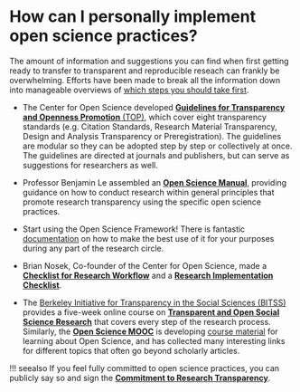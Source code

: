 # How can I personally implement open science practices?

The amount of information and suggestions you can find when first getting ready to transfer to transparent and reproducible reseach can frankly be overwhelming. Efforts have been made to break all the information down into manageable overviews of [which steps you should take first]().

* The Center for Open Science developed [**Guidelines for Transparency and Openness Promotion** (TOP)](https://osf.io/9f6gx/), which cover eight transparency standards (e.g. Citation Standards, Research Material Transparency, Design and Analysis Transparency or Preregistration). The guidelines are modular so they can be adopted step by step or collectively at once. The guidelines are directed at journals and publishers, but can serve as suggestions for researchers as well.

* Professor Benjamin Le assembled an [**Open Science Manual**](https://docs.google.com/document/d/1oMkTCEFtOq_DB0eoNiyk-B5QCgL6sVSF5pVvD1ONZDc/mobilebasic), providing guidance on how to conduct research within general principles that promote research transparency using the specific open science practices.

* Start using the Open Science Framework! There is fantastic [documentation](https://osf.io/4znzp/wiki/OSF%20for%20Researchers/) on how to make the best use of it for your purposes during any part of the research circle.

* Brian Nosek, Co-founder of the Center for Open Science, made a [**Checklist for Research Workflow**](https://osf.io/mv8pj/wiki/home/) and a [**Research Implementation Checklist**](https://osf.io/mv8pj/wiki/Research%20Implementation/).

* The [Berkeley Initiative for Transparency in the Social Sciences (BITSS)
 ](https://www.bitss.org/) provides a five-week online course on [**Transparent and Open Social Science Research**](https://www.futurelearn.com/courses/open-social-science-research) that covers every step of the research process. Similarly, the [**Open Science MOOC**](https://opensciencemooc.eu/) is developing [course material](https://docs.google.com/document/d/1KuTSECSYHXZmZX15GDjyD65pJ90eRMhHVEZ-1trsw30/edit#) for learning about Open Science, and has collected many interesting links for different topics that often go beyond scholarly articles.


!!! seealso
    If you feel fully committed to open science practices, you can publicly say so and sign the [**Commitment to Research Transparency**](http://www.researchtransparency.org).

